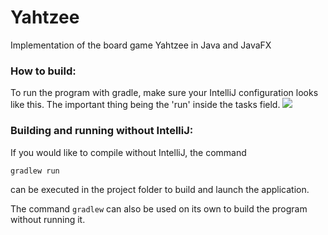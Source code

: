# Yahtzee
Implementation of the board game Yahtzee in Java and JavaFX

### How to build:

To run the program with gradle, make sure your IntelliJ configuration looks like this. The important thing being the 'run' inside the tasks field.
![](https://i.imgur.com/M1SPfKj.png) 


### Building and running without IntelliJ:

If you would like to compile without IntelliJ, the command
```
gradlew run
```
can be executed in the project folder to build and launch the application.

The command `gradlew` can also be used on its own to build the program without running it.

